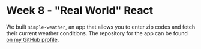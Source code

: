 # Week 8 - "Real World" React

We built `simple-weather`, an app that allows you to enter zip codes and fetch
their current weather conditions. The repository for the app can be found [on my
GitHub profile](https://github.com/ksmithbaylor/simple-weather).
